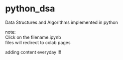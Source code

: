 # python_dsa
Data Structures and Algorithms implemented in python

note: <br>
Click on the filename.ipynb <br>
files will redirect to colab pages


adding content everyday !!!

